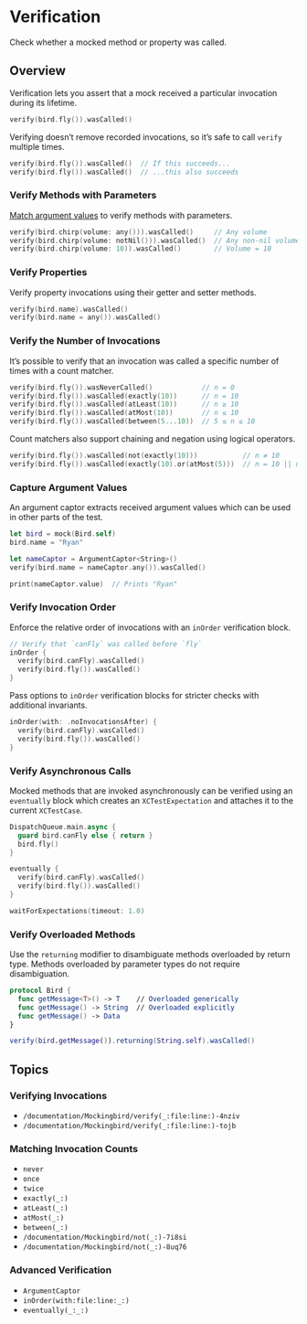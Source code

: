 # Verification

Check whether a mocked method or property was called.

## Overview

Verification lets you assert that a mock received a particular invocation during its lifetime.

```swift
verify(bird.fly()).wasCalled()
```

Verifying doesn’t remove recorded invocations, so it’s safe to call `verify` multiple times.

```swift
verify(bird.fly()).wasCalled()  // If this succeeds...
verify(bird.fly()).wasCalled()  // ...this also succeeds
```

### Verify Methods with Parameters

[Match argument values](#4-argument-matching) to verify methods with parameters.

```swift
verify(bird.chirp(volume: any())).wasCalled()     // Any volume
verify(bird.chirp(volume: notNil())).wasCalled()  // Any non-nil volume
verify(bird.chirp(volume: 10)).wasCalled()        // Volume = 10
```

### Verify Properties

Verify property invocations using their getter and setter methods.

```swift
verify(bird.name).wasCalled()
verify(bird.name = any()).wasCalled()
```

### Verify the Number of Invocations

It’s possible to verify that an invocation was called a specific number of times with a count matcher.

```swift
verify(bird.fly()).wasNeverCalled()            // n = 0
verify(bird.fly()).wasCalled(exactly(10))      // n = 10
verify(bird.fly()).wasCalled(atLeast(10))      // n ≥ 10
verify(bird.fly()).wasCalled(atMost(10))       // n ≤ 10
verify(bird.fly()).wasCalled(between(5...10))  // 5 ≤ n ≤ 10
```

Count matchers also support chaining and negation using logical operators.

```swift
verify(bird.fly()).wasCalled(not(exactly(10)))           // n ≠ 10
verify(bird.fly()).wasCalled(exactly(10).or(atMost(5)))  // n = 10 || n ≤ 5
```

### Capture Argument Values

An argument captor extracts received argument values which can be used in other parts of the test.

```swift
let bird = mock(Bird.self)
bird.name = "Ryan"

let nameCaptor = ArgumentCaptor<String>()
verify(bird.name = nameCaptor.any()).wasCalled()

print(nameCaptor.value)  // Prints "Ryan"
```

### Verify Invocation Order

Enforce the relative order of invocations with an `inOrder` verification block.

```swift
// Verify that `canFly` was called before `fly`
inOrder {
  verify(bird.canFly).wasCalled()
  verify(bird.fly()).wasCalled()
}
```

Pass options to `inOrder` verification blocks for stricter checks with additional invariants.

```swift
inOrder(with: .noInvocationsAfter) {
  verify(bird.canFly).wasCalled()
  verify(bird.fly()).wasCalled()
}
```

### Verify Asynchronous Calls

Mocked methods that are invoked asynchronously can be verified using an `eventually` block which creates an `XCTestExpectation` and attaches it to the current `XCTestCase`.

```swift
DispatchQueue.main.async {
  guard bird.canFly else { return }
  bird.fly()
}

eventually {
  verify(bird.canFly).wasCalled()
  verify(bird.fly()).wasCalled()
}

waitForExpectations(timeout: 1.0)
```

### Verify Overloaded Methods

Use the `returning` modifier to disambiguate methods overloaded by return type. Methods overloaded by parameter types do not require disambiguation.

```swift
protocol Bird {
  func getMessage<T>() -> T    // Overloaded generically
  func getMessage() -> String  // Overloaded explicitly
  func getMessage() -> Data
}

verify(bird.getMessage()).returning(String.self).wasCalled()
```

## Topics

### Verifying Invocations

- ``/documentation/Mockingbird/verify(_:file:line:)-4nziv``
- ``/documentation/Mockingbird/verify(_:file:line:)-tojb``

### Matching Invocation Counts

- ``never``
- ``once``
- ``twice``
- ``exactly(_:)``
- ``atLeast(_:)``
- ``atMost(_:)``
- ``between(_:)``
- ``/documentation/Mockingbird/not(_:)-7i8si``
- ``/documentation/Mockingbird/not(_:)-8uq76``

### Advanced Verification

- ``ArgumentCaptor``
- ``inOrder(with:file:line:_:)``
- ``eventually(_:_:)``
